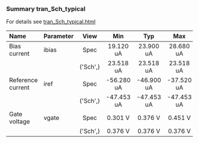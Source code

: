 ### Summary tran_Sch_typical

For details see <a href='tran_Sch_typical.html'>tran_Sch_typical.html</a>

|**Name**|**Parameter**|**View**|**Min** | **Typ** | **Max**|
|:---|:---|:---:|:---:|:---:|:---:|
|Bias current|ibias | Spec | 19.120 uA | 23.900 uA | 28.680 uA |
| | | ('Sch',)|23.518 uA | 23.518 uA | 23.518 uA |
|Reference current|iref | Spec | -56.280 uA | -46.900 uA | -37.520 uA |
| | | ('Sch',)|-47.453 uA | -47.453 uA | -47.453 uA |
|Gate voltage|vgate | Spec | 0.301 V | 0.376 V | 0.451 V |
| | | ('Sch',)|0.376 V | 0.376 V | 0.376 V |
